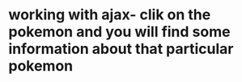 # working with ajax- clik on the pokemon and you will find some information about that particular pokemon
